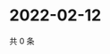 # 2022-02-12

共 0 条

<!-- BEGIN WEIBO -->
<!-- 最后更新时间 Sat Feb 12 2022 05:12:27 GMT+0800 (China Standard Time) -->

<!-- END WEIBO -->
